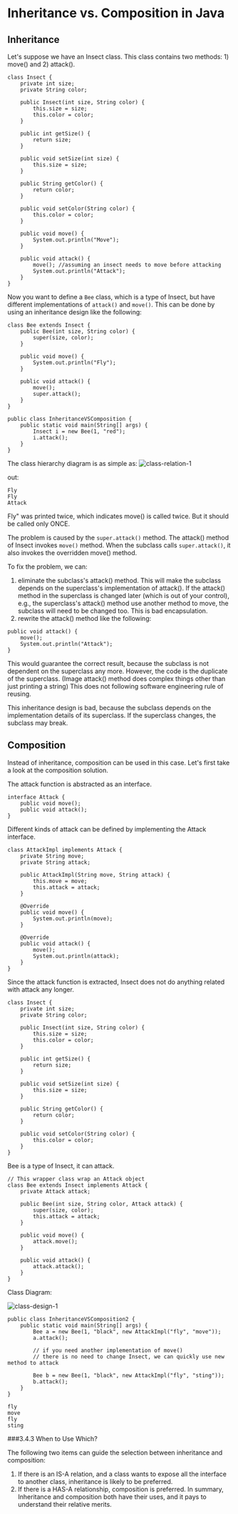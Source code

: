 # Inheritance vs. Composition in Java

## Inheritance

Let's suppose we have an Insect class. This class contains two methods: 1) move() and 2) attack().
```
class Insect {
	private int size;
	private String color;
 
	public Insect(int size, String color) {
		this.size = size;
		this.color = color;
	}
 
	public int getSize() {
		return size;
	}
 
	public void setSize(int size) {
		this.size = size;
	}
 
	public String getColor() {
		return color;
	}
 
	public void setColor(String color) {
		this.color = color;
	}
 
	public void move() {
		System.out.println("Move");
	}
 
	public void attack() {
		move(); //assuming an insect needs to move before attacking
		System.out.println("Attack");
	}
}
```
Now you want to define a `Bee` class, which is a type of Insect, but have different implementations of `attack()` and `move()`. This can be done by using an inheritance design like the following:
```
class Bee extends Insect {
	public Bee(int size, String color) {
		super(size, color);
	}
 
	public void move() {
		System.out.println("Fly");
	}
 
	public void attack() {
		move();
		super.attack();
	}
}
```
```
public class InheritanceVSComposition {
	public static void main(String[] args) {
		Insect i = new Bee(1, "red");
		i.attack();
	}
}
```
The class hierarchy diagram is as simple as:
![class-relation-1](images/inheritance-vs-composition-1.jpg)

out:
```
Fly
Fly
Attack
```
Fly" was printed twice, which indicates move() is called twice. But it should be called only ONCE.

The problem is caused by the `super.attack()` method. The attack() method of Insect invokes `move()` method. When the subclass calls `super.attack()`, it also invokes the overridden move() method.

To fix the problem, we can:

1. eliminate the subclass's attack() method. This will make the subclass depends on the superclass's implementation of attack(). If the attack() method in the superclass is changed later (which is out of your control), e.g., the superclass's attack() method use another method to move, the subclass will need to be changed too. This is bad encapsulation.
2. rewrite the attack() method like the following:
```
public void attack() {
	move();
	System.out.println("Attack");
}
```
This would guarantee the correct result, because the subclass is not dependent on the superclass any more. However, the code is the duplicate of the superclass. (Image attack() method does complex things other than just printing a string) This does not following software engineering rule of reusing.

This inheritance design is bad, because the subclass depends on the implementation details of its superclass. If the superclass changes, the subclass may break.

## Composition

Instead of inheritance, composition can be used in this case. Let's first take a look at the composition solution.

The attack function is abstracted as an interface.
```
interface Attack {
	public void move();
	public void attack();
}
```
Different kinds of attack can be defined by implementing the Attack interface.
```
class AttackImpl implements Attack {
	private String move;
	private String attack;
 
	public AttackImpl(String move, String attack) {
		this.move = move;
		this.attack = attack;
	}
 
	@Override
	public void move() {
		System.out.println(move);
	}
 
	@Override
	public void attack() {
		move();
		System.out.println(attack);
	}
}
```
Since the attack function is extracted, Insect does not do anything related with attack any longer.
```
class Insect {
	private int size;
	private String color;
 
	public Insect(int size, String color) {
		this.size = size;
		this.color = color;
	}
 
	public int getSize() {
		return size;
	}
 
	public void setSize(int size) {
		this.size = size;
	}
 
	public String getColor() {
		return color;
	}
 
	public void setColor(String color) {
		this.color = color;
	}
}
```
Bee is a type of Insect, it can attack.
```
// This wrapper class wrap an Attack object
class Bee extends Insect implements Attack {
	private Attack attack;
 
	public Bee(int size, String color, Attack attack) {
		super(size, color);
		this.attack = attack;
	}
 
	public void move() {
		attack.move();
	}
 
	public void attack() {
		attack.attack();
	}
}
```
Class Diagram:

![class-design-1](images/inheritance-vs-composition-2.jpg)

```
public class InheritanceVSComposition2 {
	public static void main(String[] args) {
		Bee a = new Bee(1, "black", new AttackImpl("fly", "move"));
		a.attack();
 
		// if you need another implementation of move()
		// there is no need to change Insect, we can quickly use new method to attack
 
		Bee b = new Bee(1, "black", new AttackImpl("fly", "sting"));
		b.attack();
	}
}
```
```
fly
move
fly
sting
```
###3.4.3 When to Use Which?

The following two items can guide the selection between inheritance and composition:

1. If there is an IS-A relation, and a class wants to expose all the interface to another class, inheritance is likely to be preferred.
2. If there is a HAS-A relationship, composition is preferred.
In summary, Inheritance and composition both have their uses, and it pays to understand their relative merits.